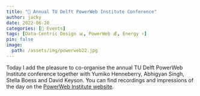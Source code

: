 ```yaml
---
title: "📅 Annual TU Delft PowerWeb Institute Conference"
author: jacky
date: 2022-06-20
categories: [📅 Events]
tags: [Data-Centric Design 📊, PowerWeb 💰, Energy ⚡]
pin: false
image:
  path: /assets/img/powerweb22.jpg
---
```


Today I add the pleasure to co-organise the annual TU Delft PowerWeb Institute conference together with Yumiko Henneberry, Abhigyan Singh, Stella Boess and David Keyson. You can find recordings  and impressions of the day on the
[PowerWeb Institute website](https://www.tudelft.nl/evenementen/2022/powerweb/powerweb-annual-conference).
